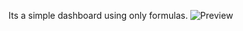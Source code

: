 Its a simple dashboard using only formulas.
![Preview](https://github.com/user-attachments/assets/91329c14-2c1a-4504-ad72-156e828c4d6e)
